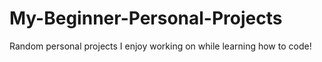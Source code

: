 # My-Beginner-Personal-Projects
Random personal projects I enjoy working on while learning how to code!
